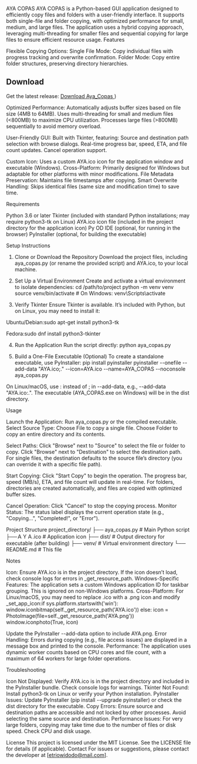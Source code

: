 AYA COPAS
AYA COPAS is a Python-based GUI application designed to efficiently copy files and folders with a user-friendly interface. It supports both single-file and folder copying, with optimized performance for small, medium, and large files. The application uses a hybrid copying approach, leveraging multi-threading for smaller files and sequential copying for large files to ensure efficient resource usage.
Features

Flexible Copying Options:
Single File Mode: Copy individual files with progress tracking and overwrite confirmation.
Folder Mode: Copy entire folder structures, preserving directory hierarchies.
## Download
Get the latest release: [Download Aya_Copas ](https://www.mediafire.com/file/d97rfjanf5321so/AYA_COPAS.exe/file))

Optimized Performance:
Automatically adjusts buffer sizes based on file size (4MB to 64MB).
Uses multi-threading for small and medium files (<800MB) to maximize CPU utilization.
Processes large files (>800MB) sequentially to avoid memory overload.


User-Friendly GUI: Built with Tkinter, featuring:
Source and destination path selection with browse dialogs.
Real-time progress bar, speed, ETA, and file count updates.
Cancel operation support.


Custom Icon: Uses a custom AYA.ico icon for the application window and executable (Windows).
Cross-Platform: Primarily designed for Windows but adaptable for other platforms with minor modifications.
File Metadata Preservation: Maintains file timestamps after copying.
Smart Overwrite Handling: Skips identical files (same size and modification time) to save time.

Requirements

Python 3.6 or later
Tkinter (included with standard Python installations; may require python3-tk on Linux)
AYA.ico icon file (included in the project directory for the application icon)
Py OD IDE (optional, for running in the browser)
PyInstaller (optional, for building the executable)

Setup Instructions
1. Clone or Download the Repository
Download the project files, including aya_copas.py (or rename the provided script) and AYA.ico, to your local machine.
2. Set Up a Virtual Environment
Create and activate a virtual environment to isolate dependencies:
cd /path/to/project
python -m venv venv
source venv/bin/activate  # On Windows: venv\Scripts\activate

3. Verify Tkinter
Ensure Tkinter is available. It’s included with Python, but on Linux, you may need to install it:

Ubuntu/Debian:sudo apt-get install python3-tk


Fedora:sudo dnf install python3-tkinter



4. Run the Application
Run the script directly:
python aya_copas.py

5. Build a One-File Executable (Optional)
To create a standalone executable, use PyInstaller:
pip install pyinstaller
pyinstaller --onefile --add-data "AYA.ico;." --icon=AYA.ico --name=AYA_COPAS --noconsole aya_copas.py


On Linux/macOS, use : instead of ; in --add-data, e.g., --add-data "AYA.ico:.".
The executable (AYA_COPAS.exe on Windows) will be in the dist directory.

Usage

Launch the Application: Run aya_copas.py or the compiled executable.
Select Source Type:
Choose File to copy a single file.
Choose Folder to copy an entire directory and its contents.


Select Paths:
Click "Browse" next to "Source" to select the file or folder to copy.
Click "Browse" next to "Destination" to select the destination path.
For single files, the destination defaults to the source file’s directory (you can override it with a specific file path).


Start Copying: Click "Start Copy" to begin the operation.
The progress bar, speed (MB/s), ETA, and file count will update in real-time.
For folders, directories are created automatically, and files are copied with optimized buffer sizes.


Cancel Operation: Click "Cancel" to stop the copying process.
Monitor Status: The status label displays the current operation state (e.g., "Copying...", "Completed!", or "Error").

Project Structure
project_directory/
├── aya_copas.py         # Main Python script
├──ＡＹＡ.ico              # Application icon
├── dist/                # Output directory for executable (after building)
├── venv/                # Virtual environment directory
└── README.md            # This file

Notes

Icon: Ensure AYA.ico is in the project directory. If the icon doesn’t load, check console logs for errors in _get_resource_path.
Windows-Specific Features: The application sets a custom Windows application ID for taskbar grouping. This is ignored on non-Windows platforms.
Cross-Platform: For Linux/macOS, you may need to replace .ico with a .png icon and modify _set_app_icon:if sys.platform.startswith('win'):
    window.iconbitmap(self._get_resource_path('AYA.ico'))
else:
    icon = PhotoImage(file=self._get_resource_path('AYA.png'))
    window.iconphoto(True, icon)

Update the PyInstaller --add-data option to include AYA.png.
Error Handling: Errors during copying (e.g., file access issues) are displayed in a message box and printed to the console.
Performance: The application uses dynamic worker counts based on CPU cores and file count, with a maximum of 64 workers for large folder operations.

Troubleshooting

Icon Not Displayed: Verify AYA.ico is in the project directory and included in the PyInstaller bundle. Check console logs for warnings.
Tkinter Not Found: Install python3-tk on Linux or verify your Python installation.
PyInstaller Issues: Update PyInstaller (pip install --upgrade pyinstaller) or check the dist directory for the executable.
Copy Errors: Ensure source and destination paths are accessible and not locked by other processes. Avoid selecting the same source and destination.
Performance Issues: For very large folders, copying may take time due to the number of files or disk speed. Check CPU and disk usage.

License
This project is licensed under the MIT License. See the LICENSE file for details (if applicable).
Contact
For issues or suggestions, please contact the developer at [etriowidodo@mail.com].
